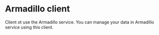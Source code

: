 # Armadillo client
Client ot use the Armadillo service. You can manage your data in Armadillo service using this client.